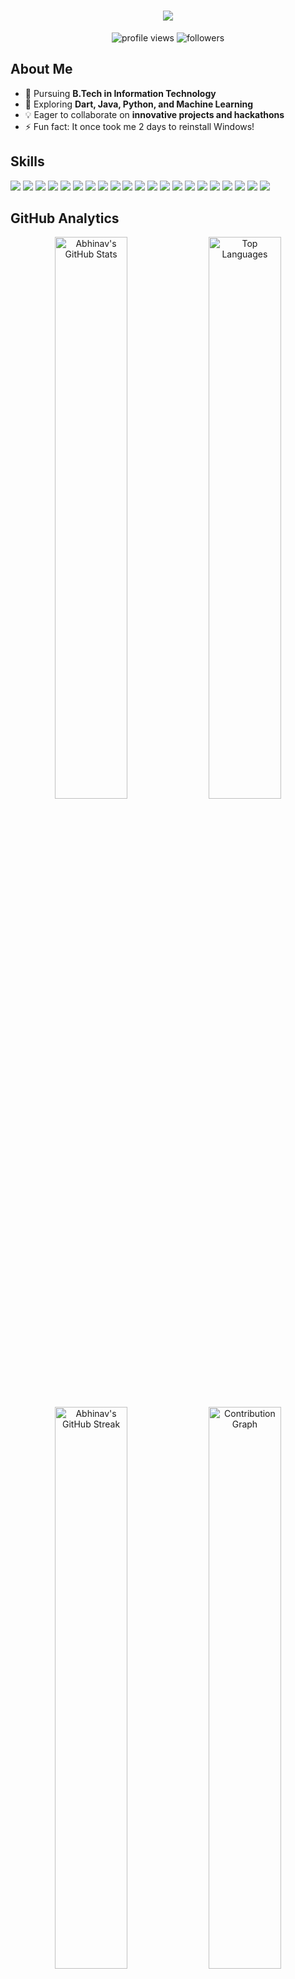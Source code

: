 <h1 align="center">
  <img src="https://readme-typing-svg.herokuapp.com/?font=Poppins&weight=600&size=32&center=true&vCenter=true&width=600&height=60&duration=4000&lines=Hello,+World!+👋;I'm+Abhinav!;Welcome+to+my+GitHub." />
</h1>
<p align="center">
  <img src="https://komarev.com/ghpvc/?username=Abhinavexists&label=Profile%20views&color=5A5A5A&style=flat" alt="profile views" />
  <img src="https://img.shields.io/github/followers/Abhinavexists?label=Followers&style=social" alt="followers" />
</p>

## About Me
- 🔭 Pursuing **B.Tech in Information Technology**
- 🌱 Exploring **Dart, Java, Python, and Machine Learning**
- 💡 Eager to collaborate on **innovative projects and hackathons**
- ⚡ Fun fact: It once took me 2 days to reinstall Windows!

## Skills
<div class="grid grid-cols-6 gap-2">
  <img src="https://skillicons.dev/icons?i=html" />
  <img src="https://skillicons.dev/icons?i=css" />
  <img src="https://skillicons.dev/icons?i=javascript" />
  <img src="https://skillicons.dev/icons?i=vscode" />
  <img src="https://skillicons.dev/icons?i=github" />
  <img src="https://skillicons.dev/icons?i=figma" />
  <img src="https://skillicons.dev/icons?i=git" />
  <img src="https://skillicons.dev/icons?i=postman" />
  <img src="https://skillicons.dev/icons?i=python" />
  <img src="https://skillicons.dev/icons?i=mongodb" />
  <img src="https://skillicons.dev/icons?i=c" />
  <img src="https://skillicons.dev/icons?i=java" />
  <img src="https://skillicons.dev/icons?i=mysql" />
  <img src="https://skillicons.dev/icons?i=firebase" />
  <img src="https://skillicons.dev/icons?i=flask" />
  <img src="https://skillicons.dev/icons?i=dart" />
  <img src="https://skillicons.dev/icons?i=anaconda" />
  <img src="https://skillicons.dev/icons?i=sklearn" />
  <img src="https://skillicons.dev/icons?i=tensorflow" />
  <img src="https://skillicons.dev/icons?i=pytorch" />
  <img src="https://skillicons.dev/icons?i=docker" />
</div>

## GitHub Analytics
<div align="center">
  <div class="grid grid-cols-2 gap-4">
    <img src="https://github-readme-stats.vercel.app/api?username=Abhinavexists&show_icons=true&count_private=true&hide_border=false&title_color=2AA889&icon_color=599CAB&text_color=99D1CE&bg_color=0C1014" alt="Abhinav's GitHub Stats" width="48%" />
    <img src="https://github-readme-stats.vercel.app/api/top-langs/?username=Abhinavexists&layout=compact&hide_border=false&title_color=2AA889&text_color=99D1CE&bg_color=0C1014" alt="Top Languages" width="48%" />
  </div>
  <div class="grid grid-cols-2 gap-4 mt-4">
    <img src="https://github-readme-streak-stats-eight.vercel.app/?user=Abhinavexists&theme=dark-smoky&hide_border=false" alt="Abhinav's GitHub Streak" width="48%" />
    <img src="https://github-readme-activity-graph.vercel.app/graph?username=Abhinavexists&theme=gotham&hide_border=false&area=true" alt="Contribution Graph" width="48%" />
  </div>
</div>

## Let's Connect
<div class="grid grid-cols-3 justify-center gap-4">
  <a href="mailto:abhinavkumarsingh1405@gmail.com">
    <img src="https://skillicons.dev/icons?i=gmail" />
  </a>
  <a href="https://www.linkedin.com/in/abhinavkumarsingh1405/">
    <img src="https://skillicons.dev/icons?i=linkedin" />
  </a>
  <a href="https://abhinavexists.xyz">
    <img src="https://skillicons.dev/icons?i=ableton" />
  </a>
</div>
💙 If you like my projects, Give them ⭐ and Share them!
<img width=100% src="https://capsule-render.vercel.app/api?type=waving&color=5A5A5A&height=60&section=footer"/>

